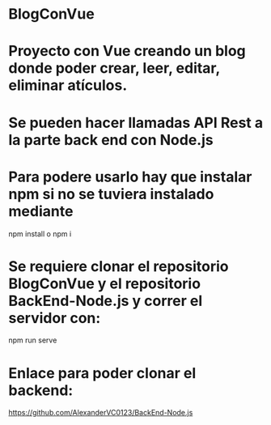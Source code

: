 # BlogConVue

# Proyecto con Vue creando un blog donde poder crear, leer, editar, eliminar atículos.
# Se pueden hacer llamadas API Rest a la parte back end con Node.js

# Para podere usarlo hay que instalar npm si no se tuviera instalado mediante

npm install o npm i

# Se requiere clonar el repositorio BlogConVue y el repositorio BackEnd-Node.js y correr el servidor con:

npm run serve

# Enlace para poder clonar el backend:

https://github.com/AlexanderVC0123/BackEnd-Node.js
